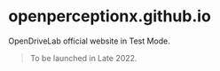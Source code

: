 # openperceptionx.github.io
OpenDriveLab official website in Test Mode.

> To be launched in Late 2022.
